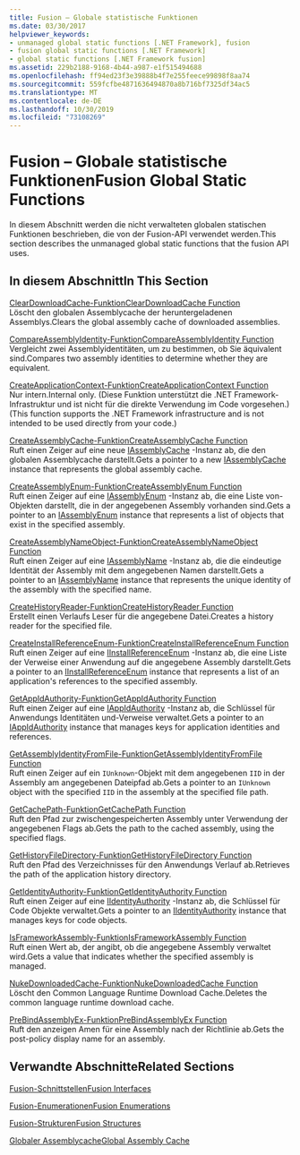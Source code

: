 ```yaml
---
title: Fusion – Globale statistische Funktionen
ms.date: 03/30/2017
helpviewer_keywords:
- unmanaged global static functions [.NET Framework], fusion
- fusion global static functions [.NET Framework]
- global static functions [.NET Framework fusion]
ms.assetid: 229b2188-9168-4b44-a987-e1f515494688
ms.openlocfilehash: ff94ed23f3e39888b4f7e255feece99898f8aa74
ms.sourcegitcommit: 559fcfbe4871636494870a8b716bf7325df34ac5
ms.translationtype: MT
ms.contentlocale: de-DE
ms.lasthandoff: 10/30/2019
ms.locfileid: "73108269"
---
```

# <a name="fusion-global-static-functions"></a><span data-ttu-id="3af0d-102">Fusion – Globale statistische Funktionen</span><span class="sxs-lookup"><span data-stu-id="3af0d-102">Fusion Global Static Functions</span></span>
<span data-ttu-id="3af0d-103">In diesem Abschnitt werden die nicht verwalteten globalen statischen Funktionen beschrieben, die von der Fusion-API verwendet werden.</span><span class="sxs-lookup"><span data-stu-id="3af0d-103">This section describes the unmanaged global static functions that the fusion API uses.</span></span>  
  
## <a name="in-this-section"></a><span data-ttu-id="3af0d-104">In diesem Abschnitt</span><span class="sxs-lookup"><span data-stu-id="3af0d-104">In This Section</span></span>  
 [<span data-ttu-id="3af0d-105">ClearDownloadCache-Funktion</span><span class="sxs-lookup"><span data-stu-id="3af0d-105">ClearDownloadCache Function</span></span>](cleardownloadcache-function.md)  
 <span data-ttu-id="3af0d-106">Löscht den globalen Assemblycache der heruntergeladenen Assemblys.</span><span class="sxs-lookup"><span data-stu-id="3af0d-106">Clears the global assembly cache of downloaded assemblies.</span></span>  
  
 [<span data-ttu-id="3af0d-107">CompareAssemblyIdentity-Funktion</span><span class="sxs-lookup"><span data-stu-id="3af0d-107">CompareAssemblyIdentity Function</span></span>](compareassemblyidentity-function.md)  
 <span data-ttu-id="3af0d-108">Vergleicht zwei Assemblyidentitäten, um zu bestimmen, ob Sie äquivalent sind.</span><span class="sxs-lookup"><span data-stu-id="3af0d-108">Compares two assembly identities to determine whether they are equivalent.</span></span>  
  
 [<span data-ttu-id="3af0d-109">CreateApplicationContext-Funktion</span><span class="sxs-lookup"><span data-stu-id="3af0d-109">CreateApplicationContext Function</span></span>](createapplicationcontext-function.md)  
 <span data-ttu-id="3af0d-110">Nur intern.</span><span class="sxs-lookup"><span data-stu-id="3af0d-110">Internal only.</span></span> <span data-ttu-id="3af0d-111">(Diese Funktion unterstützt die .NET Framework-Infrastruktur und ist nicht für die direkte Verwendung im Code vorgesehen.)</span><span class="sxs-lookup"><span data-stu-id="3af0d-111">(This function supports the .NET Framework infrastructure and is not intended to be used directly from your code.)</span></span>  
  
 [<span data-ttu-id="3af0d-112">CreateAssemblyCache-Funktion</span><span class="sxs-lookup"><span data-stu-id="3af0d-112">CreateAssemblyCache Function</span></span>](createassemblycache-function.md)  
 <span data-ttu-id="3af0d-113">Ruft einen Zeiger auf eine neue [IAssemblyCache](iassemblycache-interface.md) -Instanz ab, die den globalen Assemblycache darstellt.</span><span class="sxs-lookup"><span data-stu-id="3af0d-113">Gets a pointer to a new [IAssemblyCache](iassemblycache-interface.md) instance that represents the global assembly cache.</span></span>  
  
 [<span data-ttu-id="3af0d-114">CreateAssemblyEnum-Funktion</span><span class="sxs-lookup"><span data-stu-id="3af0d-114">CreateAssemblyEnum Function</span></span>](createassemblyenum-function.md)  
 <span data-ttu-id="3af0d-115">Ruft einen Zeiger auf eine [IAssemblyEnum](iassemblyenum-interface.md) -Instanz ab, die eine Liste von-Objekten darstellt, die in der angegebenen Assembly vorhanden sind.</span><span class="sxs-lookup"><span data-stu-id="3af0d-115">Gets a pointer to an [IAssemblyEnum](iassemblyenum-interface.md) instance that represents a list of objects that exist in the specified assembly.</span></span>  
  
 [<span data-ttu-id="3af0d-116">CreateAssemblyNameObject-Funktion</span><span class="sxs-lookup"><span data-stu-id="3af0d-116">CreateAssemblyNameObject Function</span></span>](createassemblynameobject-function.md)  
 <span data-ttu-id="3af0d-117">Ruft einen Zeiger auf eine [IAssemblyName](iassemblyname-interface.md) -Instanz ab, die die eindeutige Identität der Assembly mit dem angegebenen Namen darstellt.</span><span class="sxs-lookup"><span data-stu-id="3af0d-117">Gets a pointer to an [IAssemblyName](iassemblyname-interface.md) instance that represents the unique identity of the assembly with the specified name.</span></span>  
  
 [<span data-ttu-id="3af0d-118">CreateHistoryReader-Funktion</span><span class="sxs-lookup"><span data-stu-id="3af0d-118">CreateHistoryReader Function</span></span>](createhistoryreader-function.md)  
 <span data-ttu-id="3af0d-119">Erstellt einen Verlaufs Leser für die angegebene Datei.</span><span class="sxs-lookup"><span data-stu-id="3af0d-119">Creates a history reader for the specified file.</span></span>  
  
 [<span data-ttu-id="3af0d-120">CreateInstallReferenceEnum-Funktion</span><span class="sxs-lookup"><span data-stu-id="3af0d-120">CreateInstallReferenceEnum Function</span></span>](createinstallreferenceenum-function.md)  
 <span data-ttu-id="3af0d-121">Ruft einen Zeiger auf eine [IInstallReferenceEnum](iinstallreferenceenum-interface.md) -Instanz ab, die eine Liste der Verweise einer Anwendung auf die angegebene Assembly darstellt.</span><span class="sxs-lookup"><span data-stu-id="3af0d-121">Gets a pointer to an [IInstallReferenceEnum](iinstallreferenceenum-interface.md) instance that represents a list of an application's references to the specified assembly.</span></span>  
  
 [<span data-ttu-id="3af0d-122">GetAppIdAuthority-Funktion</span><span class="sxs-lookup"><span data-stu-id="3af0d-122">GetAppIdAuthority Function</span></span>](getappidauthority-function.md)  
 <span data-ttu-id="3af0d-123">Ruft einen Zeiger auf eine [IAppIdAuthority](iappidauthority-interface.md) -Instanz ab, die Schlüssel für Anwendungs Identitäten und-Verweise verwaltet.</span><span class="sxs-lookup"><span data-stu-id="3af0d-123">Gets a pointer to an [IAppIdAuthority](iappidauthority-interface.md) instance that manages keys for application identities and references.</span></span>  
  
 [<span data-ttu-id="3af0d-124">GetAssemblyIdentityFromFile-Funktion</span><span class="sxs-lookup"><span data-stu-id="3af0d-124">GetAssemblyIdentityFromFile Function</span></span>](getassemblyidentityfromfile-function.md)  
 <span data-ttu-id="3af0d-125">Ruft einen Zeiger auf ein `IUnknown`-Objekt mit dem angegebenen `IID` in der Assembly am angegebenen Dateipfad ab.</span><span class="sxs-lookup"><span data-stu-id="3af0d-125">Gets a pointer to an `IUnknown` object with the specified `IID` in the assembly at the specified file path.</span></span>  
  
 [<span data-ttu-id="3af0d-126">GetCachePath-Funktion</span><span class="sxs-lookup"><span data-stu-id="3af0d-126">GetCachePath Function</span></span>](getcachepath-function.md)  
 <span data-ttu-id="3af0d-127">Ruft den Pfad zur zwischengespeicherten Assembly unter Verwendung der angegebenen Flags ab.</span><span class="sxs-lookup"><span data-stu-id="3af0d-127">Gets the path to the cached assembly, using the specified flags.</span></span>  
  
 [<span data-ttu-id="3af0d-128">GetHistoryFileDirectory-Funktion</span><span class="sxs-lookup"><span data-stu-id="3af0d-128">GetHistoryFileDirectory Function</span></span>](gethistoryfiledirectory-function.md)  
 <span data-ttu-id="3af0d-129">Ruft den Pfad des Verzeichnisses für den Anwendungs Verlauf ab.</span><span class="sxs-lookup"><span data-stu-id="3af0d-129">Retrieves the path of the application history directory.</span></span>  
  
 [<span data-ttu-id="3af0d-130">GetIdentityAuthority-Funktion</span><span class="sxs-lookup"><span data-stu-id="3af0d-130">GetIdentityAuthority Function</span></span>](getidentityauthority-function.md)  
 <span data-ttu-id="3af0d-131">Ruft einen Zeiger auf eine [IIdentityAuthority](iidentityauthority-interface.md) -Instanz ab, die Schlüssel für Code Objekte verwaltet.</span><span class="sxs-lookup"><span data-stu-id="3af0d-131">Gets a pointer to an [IIdentityAuthority](iidentityauthority-interface.md) instance that manages keys for code objects.</span></span>  
  
 [<span data-ttu-id="3af0d-132">IsFrameworkAssembly-Funktion</span><span class="sxs-lookup"><span data-stu-id="3af0d-132">IsFrameworkAssembly Function</span></span>](isframeworkassembly-function.md)  
 <span data-ttu-id="3af0d-133">Ruft einen Wert ab, der angibt, ob die angegebene Assembly verwaltet wird.</span><span class="sxs-lookup"><span data-stu-id="3af0d-133">Gets a value that indicates whether the specified assembly is managed.</span></span>  
  
 [<span data-ttu-id="3af0d-134">NukeDownloadedCache-Funktion</span><span class="sxs-lookup"><span data-stu-id="3af0d-134">NukeDownloadedCache Function</span></span>](nukedownloadedcache-function.md)  
 <span data-ttu-id="3af0d-135">Löscht den Common Language Runtime Download Cache.</span><span class="sxs-lookup"><span data-stu-id="3af0d-135">Deletes the common language runtime download cache.</span></span>  
  
 [<span data-ttu-id="3af0d-136">PreBindAssemblyEx-Funktion</span><span class="sxs-lookup"><span data-stu-id="3af0d-136">PreBindAssemblyEx Function</span></span>](prebindassemblyex-function.md)  
 <span data-ttu-id="3af0d-137">Ruft den anzeigen Amen für eine Assembly nach der Richtlinie ab.</span><span class="sxs-lookup"><span data-stu-id="3af0d-137">Gets the post-policy display name for an assembly.</span></span>  
  
## <a name="related-sections"></a><span data-ttu-id="3af0d-138">Verwandte Abschnitte</span><span class="sxs-lookup"><span data-stu-id="3af0d-138">Related Sections</span></span>  
 [<span data-ttu-id="3af0d-139">Fusion-Schnittstellen</span><span class="sxs-lookup"><span data-stu-id="3af0d-139">Fusion Interfaces</span></span>](fusion-interfaces.md)  
  
 [<span data-ttu-id="3af0d-140">Fusion-Enumerationen</span><span class="sxs-lookup"><span data-stu-id="3af0d-140">Fusion Enumerations</span></span>](fusion-enumerations.md)  
  
 [<span data-ttu-id="3af0d-141">Fusion-Strukturen</span><span class="sxs-lookup"><span data-stu-id="3af0d-141">Fusion Structures</span></span>](fusion-structures.md)  
  
 [<span data-ttu-id="3af0d-142">Globaler Assemblycache</span><span class="sxs-lookup"><span data-stu-id="3af0d-142">Global Assembly Cache</span></span>](../../app-domains/gac.md)
